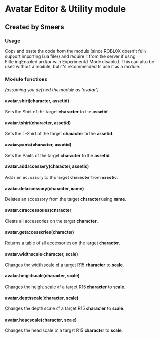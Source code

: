 # Avatar Editor & Utility module
## Created by Smeers

### Usage
Copy and paste the code from the module (since ROBLOX doesn't fully support importing Lua files) and require it from the server if using FilteringEnabled and/or with Experimental Mode disabled. This can also be used without a module, but it's recommended to use it as a module.

### Module functions
_(assuming you defined the module as 'avatar')_

#### avatar.shirt(character, assetid)
Sets the Shirt of the target  **character** to the **assetid**.

#### avatar.tshirt(character, assetid)
Sets the T-Shirt of the target  **character** to the **assetid**.

#### avatar.pants(character, assetid)
Sets the Pants of the target  **character** to the **assetid**.

#### avatar.addaccessory(character, assetid)
Adds an accessory to the target **character** from **assetid**.

#### avatar.delaccessory(character, name)
Deletes an accessory from the target  **character** using **name**.

#### avatar.clraccessories(character)
Clears all accessories on the target **character**.

#### avatar.getaccessories(character)
Returns a table of all accessories on the target **character**.

#### avatar.widthscale(character, scale)
Changes the width scale of a target R15 **character** to **scale**.

#### avatar.heightscale(character, scale)
Changes the height scale of a target R15 **character** to **scale**.

#### avatar.depthscale(character, scale)
Changes the depth scale of a target R15 **character** to **scale**.

#### avatar.headscale(character, scale)
Changes the head scale of a target R15 **character** to **scale**.

